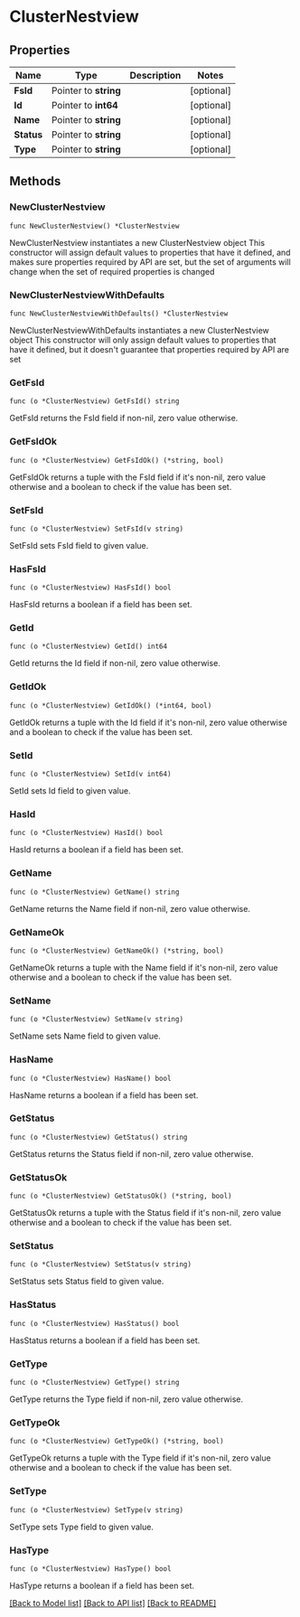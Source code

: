 # ClusterNestview

## Properties

Name | Type | Description | Notes
------------ | ------------- | ------------- | -------------
**FsId** | Pointer to **string** |  | [optional] 
**Id** | Pointer to **int64** |  | [optional] 
**Name** | Pointer to **string** |  | [optional] 
**Status** | Pointer to **string** |  | [optional] 
**Type** | Pointer to **string** |  | [optional] 

## Methods

### NewClusterNestview

`func NewClusterNestview() *ClusterNestview`

NewClusterNestview instantiates a new ClusterNestview object
This constructor will assign default values to properties that have it defined,
and makes sure properties required by API are set, but the set of arguments
will change when the set of required properties is changed

### NewClusterNestviewWithDefaults

`func NewClusterNestviewWithDefaults() *ClusterNestview`

NewClusterNestviewWithDefaults instantiates a new ClusterNestview object
This constructor will only assign default values to properties that have it defined,
but it doesn't guarantee that properties required by API are set

### GetFsId

`func (o *ClusterNestview) GetFsId() string`

GetFsId returns the FsId field if non-nil, zero value otherwise.

### GetFsIdOk

`func (o *ClusterNestview) GetFsIdOk() (*string, bool)`

GetFsIdOk returns a tuple with the FsId field if it's non-nil, zero value otherwise
and a boolean to check if the value has been set.

### SetFsId

`func (o *ClusterNestview) SetFsId(v string)`

SetFsId sets FsId field to given value.

### HasFsId

`func (o *ClusterNestview) HasFsId() bool`

HasFsId returns a boolean if a field has been set.

### GetId

`func (o *ClusterNestview) GetId() int64`

GetId returns the Id field if non-nil, zero value otherwise.

### GetIdOk

`func (o *ClusterNestview) GetIdOk() (*int64, bool)`

GetIdOk returns a tuple with the Id field if it's non-nil, zero value otherwise
and a boolean to check if the value has been set.

### SetId

`func (o *ClusterNestview) SetId(v int64)`

SetId sets Id field to given value.

### HasId

`func (o *ClusterNestview) HasId() bool`

HasId returns a boolean if a field has been set.

### GetName

`func (o *ClusterNestview) GetName() string`

GetName returns the Name field if non-nil, zero value otherwise.

### GetNameOk

`func (o *ClusterNestview) GetNameOk() (*string, bool)`

GetNameOk returns a tuple with the Name field if it's non-nil, zero value otherwise
and a boolean to check if the value has been set.

### SetName

`func (o *ClusterNestview) SetName(v string)`

SetName sets Name field to given value.

### HasName

`func (o *ClusterNestview) HasName() bool`

HasName returns a boolean if a field has been set.

### GetStatus

`func (o *ClusterNestview) GetStatus() string`

GetStatus returns the Status field if non-nil, zero value otherwise.

### GetStatusOk

`func (o *ClusterNestview) GetStatusOk() (*string, bool)`

GetStatusOk returns a tuple with the Status field if it's non-nil, zero value otherwise
and a boolean to check if the value has been set.

### SetStatus

`func (o *ClusterNestview) SetStatus(v string)`

SetStatus sets Status field to given value.

### HasStatus

`func (o *ClusterNestview) HasStatus() bool`

HasStatus returns a boolean if a field has been set.

### GetType

`func (o *ClusterNestview) GetType() string`

GetType returns the Type field if non-nil, zero value otherwise.

### GetTypeOk

`func (o *ClusterNestview) GetTypeOk() (*string, bool)`

GetTypeOk returns a tuple with the Type field if it's non-nil, zero value otherwise
and a boolean to check if the value has been set.

### SetType

`func (o *ClusterNestview) SetType(v string)`

SetType sets Type field to given value.

### HasType

`func (o *ClusterNestview) HasType() bool`

HasType returns a boolean if a field has been set.


[[Back to Model list]](../README.md#documentation-for-models) [[Back to API list]](../README.md#documentation-for-api-endpoints) [[Back to README]](../README.md)


